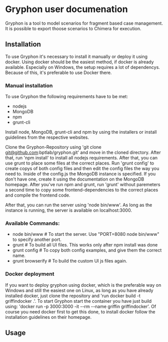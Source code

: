 # Gryphon user documenation

Gryphon is a tool to model scenarios for fragment based case management. It is possible to export thoose scenarios to Chimera for execution.

## Installation

To use Gryphon it's necessary to install it manually or deploy it using docker. Using docker should be the easiest method, if docker is already available. Especially on Windows, the setup requires a lot of dependencys. Because of this, it's preferable to use Docker there.

### Manual installation

To use Gryphon the following requirements have to be met:
* nodejs
* MongoDB
* npm
* grunt-cli

Install node, MongoDB, grunt-cli and npm by using the installers or install guidelines from the respective websites.

Clone the Gryphon-Repository using 'git clone git@github.com:bptlab/gryphon.git' and move in the cloned directory. After that, run 'npm install' to install all nodejs requirements. After that, you can use grunt to place some files at the correct places. Run 'grunt config' to create copys of both config files and then edit the config files the way you need to. Inside of the config.js the MongoDB instance is specified. If you don't have one, create it using the documentation on the MongoDB homepage. After you've run npm and grunt, run 'grunt' without paremeters a second time to copy some frontend-dependencies to the correct places and compile the frontend code.

After that, you can run the server using 'node bin/www'. As long as the instance is running, the server is available on localhost:3000.

### Available Commands:
- node bin/www      # To start the server. Use "PORT=8080 node bin/www" to specify another port.
- grunt             # To build all UI files. This works only after npm install was done
- grunt config      # To copy both config examples, and give them the correct name.
- grunt browserify  # To build the custom UI js files again.

### Docker deployment

If you want to deploy gryphon using docker, which is the preferable way on Windows and still the easiest one on Linux, as long as you have already installed docker, just clone the repository and 'run docker build -t griffindocker .'. To start Gryphon start the container you have just build using: 'docker run -p 3000:3000 -it --rm --name griffin griffindocker'. Of course you need docker first to get this done, to install docker follow the installation guidelines on their homepage.

## Usage
